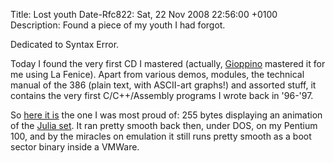 Title: Lost youth
Date-Rfc822: Sat, 22 Nov 2008 22:56:00 +0100
Description: Found a piece of my youth I had forgot.

Dedicated to Syntax Error.

Today I found the very first CD I mastered (actually,
<a href="http://giop.net/" target="_blank">Gioppino</a>
mastered it for me using La Fenice).  Apart from various demos,
modules, the technical manual of the 386 (plain text, with ASCII-art
graphs!) and assorted stuff, it contains the very first C/C++/Assembly
programs I wrote back in '96-'97.

So [here it is](julia/) the one I was most
proud of: 255 bytes displaying an animation of the
<a target="_blank" href="http://en.wikipedia.org/wiki/Julia_set">Julia set</a>.
It ran pretty smooth back then, under DOS, on my Pentium 100,
and by the miracles on emulation it still runs pretty smooth as a boot sector
binary inside a VMWare.
